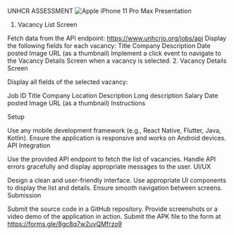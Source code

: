 UNHCR ASSESSMENT
![Apple iPhone 11 Pro Max Presentation](https://github.com/user-attachments/assets/d3492f97-54fc-4ca4-85db-5adfe15c431b)
 

1. Vacancy List Screen

Fetch data from the API endpoint: https://www.unhcrjo.org/jobs/api
Display the following fields for each vacancy:
Title
Company
Description
Date posted
Image URL (as a thumbnail)
Implement a click event to navigate to the Vacancy Details Screen when a vacancy is selected.
2. Vacancy Details Screen

Display all fields of the selected vacancy:

Job ID
Title
Company
Location
Description
Long description
Salary
Date posted
Image URL (as a thumbnail)
Instructions

Setup

Use any mobile development framework (e.g., React Native, Flutter, Java, Kotlin).
Ensure the application is responsive and works on Android devices.
API Integration

Use the provided API endpoint to fetch the list of vacancies.
Handle API errors gracefully and display appropriate messages to the user.
UI/UX

Design a clean and user-friendly interface.
Use appropriate UI components to display the list and details.
Ensure smooth navigation between screens.
Submission

Submit the source code in a GitHub repository.
Provide screenshots or a video demo of the application in action.
Submit the APK file to the form at https://forms.gle/8gc8q7w2uvQMfrzo9
